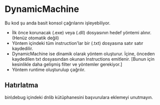 # DynamicMachine

Bu kod şu anda basit konsol çağrılarını işleyebiliyor.

- İlk önce korunacak (.exe) veya (.dll) dosyasının hedef yöntemi alınır. (Henüz otomatik değil)
- Yöntem içindeki tüm instruction'lar bir (.txt) dosyasına satır satır kaydedilir.
- DynamicMachine ise dinamik olarak yöntem oluşturur. İçine, önceden kaydedilen txt dosyasından okunan Instructions emitlenir. [Bunun için kesinlikle daha gelişmiş filter ve yöntemler gerekiyor.]
- Yöntem runtime oluşturulup çağrılır.

## Hatırlatma

bin\debug içindeki dnlib kütüphanesini başvurulara eklemeyi unutmayın.
